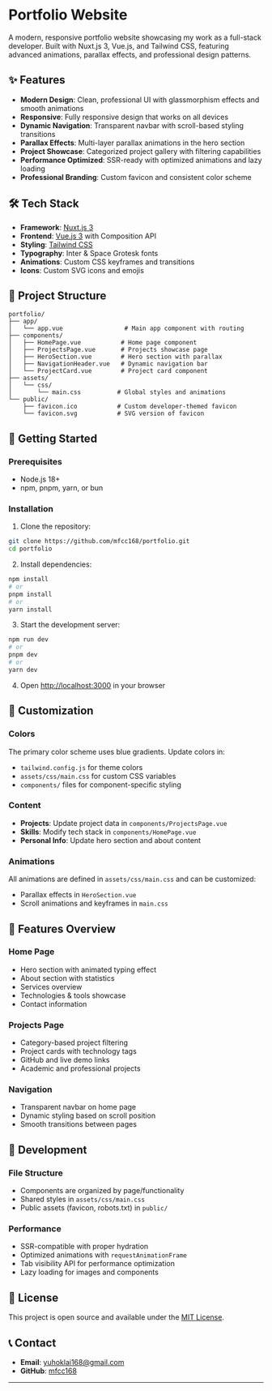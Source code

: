 # Portfolio Website

A modern, responsive portfolio website showcasing my work as a full-stack developer. Built with Nuxt.js 3, Vue.js, and Tailwind CSS, featuring advanced animations, parallax effects, and professional design patterns.

## ✨ Features

- **Modern Design**: Clean, professional UI with glassmorphism effects and smooth animations
- **Responsive**: Fully responsive design that works on all devices
- **Dynamic Navigation**: Transparent navbar with scroll-based styling transitions
- **Parallax Effects**: Multi-layer parallax animations in the hero section
- **Project Showcase**: Categorized project gallery with filtering capabilities
- **Performance Optimized**: SSR-ready with optimized animations and lazy loading
- **Professional Branding**: Custom favicon and consistent color scheme

## 🛠️ Tech Stack

- **Framework**: [Nuxt.js 3](https://nuxt.com/)
- **Frontend**: [Vue.js 3](https://vuejs.org/) with Composition API
- **Styling**: [Tailwind CSS](https://tailwindcss.com/)
- **Typography**: Inter & Space Grotesk fonts
- **Animations**: Custom CSS keyframes and transitions
- **Icons**: Custom SVG icons and emojis

## 📂 Project Structure

```
portfolio/
├── app/
│   └── app.vue                 # Main app component with routing
├── components/
│   ├── HomePage.vue           # Home page component
│   ├── ProjectsPage.vue       # Projects showcase page
│   ├── HeroSection.vue        # Hero section with parallax
│   ├── NavigationHeader.vue   # Dynamic navigation bar
│   └── ProjectCard.vue        # Project card component
├── assets/
│   └── css/
│       └── main.css          # Global styles and animations
└── public/
    ├── favicon.ico           # Custom developer-themed favicon
    └── favicon.svg           # SVG version of favicon
```

## 🚀 Getting Started

### Prerequisites

- Node.js 18+ 
- npm, pnpm, yarn, or bun

### Installation

1. Clone the repository:
```bash
git clone https://github.com/mfcc168/portfolio.git
cd portfolio
```

2. Install dependencies:
```bash
npm install
# or
pnpm install
# or
yarn install
```

3. Start the development server:
```bash
npm run dev
# or
pnpm dev
# or
yarn dev
```

4. Open [http://localhost:3000](http://localhost:3000) in your browser

## 🎨 Customization

### Colors
The primary color scheme uses blue gradients. Update colors in:
- `tailwind.config.js` for theme colors
- `assets/css/main.css` for custom CSS variables
- `components/` files for component-specific styling

### Content
- **Projects**: Update project data in `components/ProjectsPage.vue`
- **Skills**: Modify tech stack in `components/HomePage.vue`
- **Personal Info**: Update hero section and about content

### Animations
All animations are defined in `assets/css/main.css` and can be customized:
- Parallax effects in `HeroSection.vue`
- Scroll animations and keyframes in `main.css`

## 📱 Features Overview

### Home Page
- Hero section with animated typing effect
- About section with statistics
- Services overview
- Technologies & tools showcase
- Contact information

### Projects Page
- Category-based project filtering
- Project cards with technology tags
- GitHub and live demo links
- Academic and professional projects

### Navigation
- Transparent navbar on home page
- Dynamic styling based on scroll position
- Smooth transitions between pages

## 🔧 Development

### File Structure
- Components are organized by page/functionality
- Shared styles in `assets/css/main.css`
- Public assets (favicon, robots.txt) in `public/`

### Performance
- SSR-compatible with proper hydration
- Optimized animations with `requestAnimationFrame`
- Tab visibility API for performance optimization
- Lazy loading for images and components

## 📄 License

This project is open source and available under the [MIT License](LICENSE).

## 📞 Contact

- **Email**: yuhoklai168@gmail.com
- **GitHub**: [mfcc168](https://github.com/mfcc168)


---



